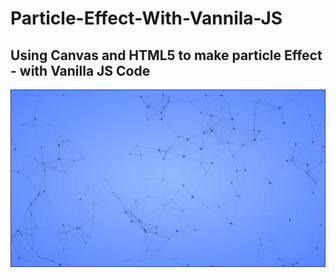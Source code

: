 # Particle-Effect-With-Vannila-JS

## Using Canvas and HTML5 to make particle Effect - with Vanilla JS Code

![Particles](particles1.png)